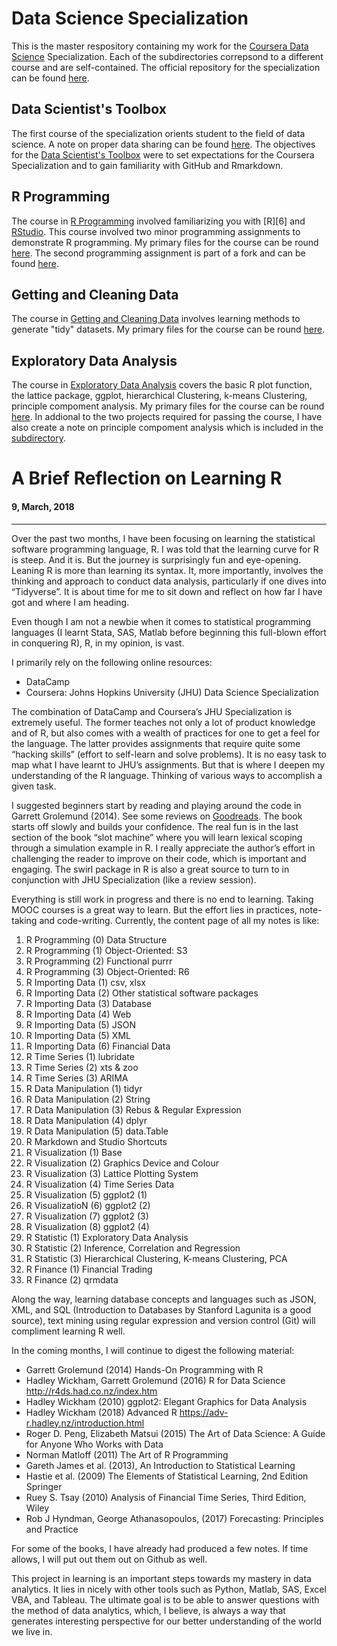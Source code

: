 Data Science Specialization
========================================================

This is the master respository containing my work for the [Coursera Data Science][1] Specialization. Each of the subdirectories correpsond to a different course and are self-contained. The official repository for the specialization can be found [here][2].

## Data Scientist's Toolbox
The first course of the specialization orients student to the field of data science. A note on proper data sharing can be found [here][3]. The objectives for the [Data Scientist's Toolbox][4] were to set expectations for the Coursera Specialization and to gain familiarity with GitHub and Rmarkdown. 

## R Programming
The course in [R Programming][5] involved familiarizing you with [R][6] and [RStudio][7]. This course involved two minor programming assignments to demonstrate R programming. My primary files for the course can be round [here][8]. The second programming assignment is part of a fork and can be found [here][9].

## Getting and Cleaning Data
The course in [Getting and Cleaning Data][10] involves learning methods to generate "tidy" datasets. My primary files for the course can be round [here][11].

## Exploratory Data Analysis
The course in [Exploratory Data Analysis][12] covers the basic R plot function, the lattice package, ggplot, hierarchical Clustering, k-means Clustering, principle compoment analysis. My primary files for the course can be round [here][13]. In addional to the two projects required for passing the course, I have also create a note on principle compoment analysis which is included in the [subdirectory][14].


[1]: https://www.coursera.org/specialization/jhudatascience/1 "Coursera Data Science"
[2]: https://github.com/DataScienceSpecialization/courses "Coursera Github"
[3]: https://github.com/jtleek/datasharing  "Data Sharing"
[4]: https://www.coursera.org/course/datascitoolbox "Data Science Toolbox"
[5]: https://www.coursera.org/course/rprog "R Programming"
[7]: http://cran.r-project.org/ "R"
[10]: http://www.rstudio.com/ "RStudio"
[8]: https://github.com/natlai123/datasciencecoursera/tree/master/S02_R_Programming "C2 RProgRepo"
[9]: https://github.com/jbspangler/ProgrammingAssignment2 "RProg Assignment 2"
[10]: https://www.coursera.org/course/getdata "Getting and Cleaning Data"
[11]: https://github.com/natlai123/datasciencecoursera/tree/master/S03_Getting_and_Cleaning_Data "C3 GetCleanRepo"
[12]: https://www.coursera.org/course/exdata "Exploratory Data Analysis"
[13]: https://github.com/natlai123/datasciencecoursera/tree/master/S04_Exploratory_Data_Analysis "C4 Exploratory Data Analysis"
[14]: https://github.com/natlai123/datasciencecoursera/tree/master/S04_Exploratory_Data_Analysis/PCA_Notes "PCA Note"



# A Brief Reflection on Learning R
#### 9, March, 2018
---------

Over the past two months, I have been focusing on learning the statistical software programming language, R. I was told that the learning curve for R is steep. And it is. But the journey is surprisingly fun and eye-opening. Leaning R is more than learning its syntax. It, more importantly, involves the thinking and approach to conduct data analysis, particularly if one dives into “Tidyverse”. It is about time for me to sit down and reflect on how far I have got and where I am heading.

Even though I am not a newbie when it comes to statistical programming languages (I learnt Stata, SAS, Matlab before beginning this full-blown effort in conquering R), R, in my opinion, is vast.

I primarily rely on the following online resources:

* DataCamp
* Coursera: Johns Hopkins University (JHU) Data Science Specialization

The combination of DataCamp and Coursera’s JHU Specialization is extremely useful. The former teaches not only a lot of product knowledge and of R, but also comes with a wealth of practices for one to get a feel for the language. The latter provides assignments that require quite some “hacking skills” (effort to self-learn and solve problems). It is no easy task to map what I have learnt to JHU’s assignments. But that is where I deepen my understanding of the R language. Thinking of various ways to accomplish a given task. 

I suggested beginners start by reading and playing around the code in Garrett Grolemund (2014). See some reviews on [Goodreads](https://www.goodreads.com/book/show/22779823-hands-on-programming-with-r). The book starts off slowly and builds your confidence. The real fun is in the last section of the book “slot machine” where you will learn lexical scoping through a simulation example in R. I really appreciate the author’s effort in challenging the reader to improve on their code, which is important and engaging. The swirl package in R is also a great source to turn to in conjunction with JHU Specialization (like a review session). 

Everything is still work in progress and there is no end to learning. Taking MOOC courses is a great way to learn. But the effort lies in practices, note-taking and code-writing. Currently, the content page of all my notes is like:

1. R Programming (0) Data Structure
2. R Programming (1) Object-Oriented: S3
3. R Programming (2) Functional purrr
4. R Programming (3) Object-Oriented: R6
5. R Importing Data (1) csv, xlsx 
6. R Importing Data (2) Other statistical software packages
7. R Importing Data (3) Database 
8. R Importing Data (4) Web 
9. R Importing Data (5) JSON
10. R Importing Data (5) XML 
11. R Importing Data (6) Financial Data
12. R Time Series (1) lubridate
13. R Time Series (2) xts & zoo 
14. R Time Series (3) ARIMA
15. R Data Manipulation (1) tidyr 
16. R Data Manipulation (2) String
17. R Data Manipulation (3) Rebus & Regular Expression
18. R Data Manipulation (4) dplyr
19. R Data Manipulation (5) data.Table
20. R Markdown and Studio Shortcuts
21. R Visualization (1) Base 
22. R Visualization (2) Graphics Device and Colour
23. R Visualization (3) Lattice Plotting System
24. R Visualization (4) Time Series Data
25. R Visualization (5) ggplot2 (1) 
26. R VisualizatioN (6) ggplot2 (2)
27. R Visualization (7) ggplot2 (3)
28. R Visualization (8) ggplot2 (4)
29. R Statistic (1) Exploratory Data Analysis 
30. R Statistic (2) Inference, Correlation and Regression
31. R Statistic (3) Hierarchical Clustering, K-means Clustering, PCA 
32. R Finance (1) Financial Trading
33. R Finance (2) qrmdata

Along the way, learning database concepts and languages such as JSON, XML, and SQL (Introduction to Databases by Stanford Lagunita is a good source), text mining using regular expression and version control (Git) will compliment learning R well.

In the coming months, I will continue to digest the following material:

* Garrett Grolemund (2014) Hands-On Programming with R
* Hadley Wickham, Garrett Grolemund (2016) R for Data Science http://r4ds.had.co.nz/index.htm
* Hadley Wickham (2010) ggplot2: Elegant Graphics for Data Analysis 
* Hadley Wickham (2018) Advanced R https://adv-r.hadley.nz/introduction.html
* Roger D. Peng, Elizabeth Matsui (2015) The Art of Data Science: A Guide for Anyone Who Works with Data
* Norman Matloff (2011) The Art of R Programming
* Gareth James et al. (2013), An Introduction to Statistical Learning
* Hastie et al. (2009) The Elements of Statistical Learning, 2nd Edition Springer
* Ruey S. Tsay (2010) Analysis of Financial Time Series, Third Edition, Wiley
* Rob J Hyndman, George Athanasopoulos, (2017) Forecasting: Principles and Practice

For some of the books, I have already had produced a few notes. If time allows, I will put out them out on Github as well.

This project in learning is an important steps towards my mastery in data analytics. It lies in nicely with other tools such as Python, Matlab, SAS, Excel VBA, and Tableau. The ultimate goal is to be able to answer questions with the method of data analytics, which, I believe, is always a way that generates interesting perspective for our better understanding of the world we live in.
